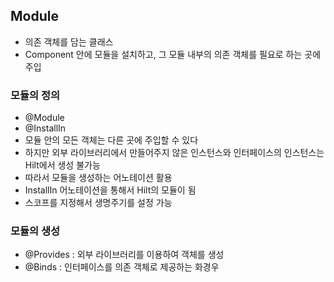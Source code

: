 

## Module

- 의존 객체를 담는 클래스
- Component 안에 모듈을 설치하고, 그 모듈 내부의 의존 객체를 필요로 하는 곳에 주입


### 모듈의 정의

- @Module
- @InstallIn
- 모듈 안의 모든 객체는 다른 곳에 주입할 수 있다
- 하지만 외부 라이브러리에서 만들어주지 않은 인스턴스와 인터페이스의 인스턴스는 Hilt에서 생성 불가능
- 따라서 모듈을 생성하는 어노테이션 활용
- InstallIn 어노테이션을 통해서 Hilt의 모듈이 됨
- 스코프를 지정해서 생명주기를 설정 가능

### 모듈의 생성
- @Provides : 외부 라이브러리를 이용하여 객체를 생성
- @Binds : 인터페이스를 의존 객체로 제공하는 화경우 